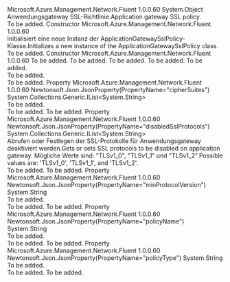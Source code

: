 <Type Name="ApplicationGatewaySslPolicy" FullName="Microsoft.Azure.Management.Network.Fluent.Models.ApplicationGatewaySslPolicy">
  <TypeSignature Language="C#" Value="public class ApplicationGatewaySslPolicy" />
  <TypeSignature Language="ILAsm" Value=".class public auto ansi beforefieldinit ApplicationGatewaySslPolicy extends System.Object" />
  <TypeSignature Language="DocId" Value="T:Microsoft.Azure.Management.Network.Fluent.Models.ApplicationGatewaySslPolicy" />
  <TypeSignature Language="VB.NET" Value="Public Class ApplicationGatewaySslPolicy" />
  <TypeSignature Language="F#" Value="type ApplicationGatewaySslPolicy = class" />
  <AssemblyInfo>
    <AssemblyName>Microsoft.Azure.Management.Network.Fluent</AssemblyName>
    <AssemblyVersion>1.0.0.60</AssemblyVersion>
  </AssemblyInfo>
  <Base>
    <BaseTypeName>System.Object</BaseTypeName>
  </Base>
  <Interfaces />
  <Docs>
    <summary>
            <span data-ttu-id="fc135-101">Anwendungsgateway SSL-Richtlinie.</span><span class="sxs-lookup"><span data-stu-id="fc135-101">Application gateway SSL policy.</span></span>
            </summary>
    <remarks>To be added.</remarks>
  </Docs>
  <Members>
    <Member MemberName=".ctor">
      <MemberSignature Language="C#" Value="public ApplicationGatewaySslPolicy ();" />
      <MemberSignature Language="ILAsm" Value=".method public hidebysig specialname rtspecialname instance void .ctor() cil managed" />
      <MemberSignature Language="DocId" Value="M:Microsoft.Azure.Management.Network.Fluent.Models.ApplicationGatewaySslPolicy.#ctor" />
      <MemberSignature Language="VB.NET" Value="Public Sub New ()" />
      <MemberType>Constructor</MemberType>
      <AssemblyInfo>
        <AssemblyName>Microsoft.Azure.Management.Network.Fluent</AssemblyName>
        <AssemblyVersion>1.0.0.60</AssemblyVersion>
      </AssemblyInfo>
      <Parameters />
      <Docs>
        <summary>
            <span data-ttu-id="fc135-102">Initialisiert eine neue Instanz der ApplicationGatewaySslPolicy-Klasse.</span><span class="sxs-lookup"><span data-stu-id="fc135-102">Initializes a new instance of the ApplicationGatewaySslPolicy class.</span></span>
            </summary>
        <remarks>To be added.</remarks>
      </Docs>
    </Member>
    <Member MemberName=".ctor">
      <MemberSignature Language="C#" Value="public ApplicationGatewaySslPolicy (System.Collections.Generic.IList&lt;string&gt; disabledSslProtocols = null, string policyType = null, string policyName = null, System.Collections.Generic.IList&lt;string&gt; cipherSuites = null, string minProtocolVersion = null);" />
      <MemberSignature Language="ILAsm" Value=".method public hidebysig specialname rtspecialname instance void .ctor(class System.Collections.Generic.IList`1&lt;string&gt; disabledSslProtocols, string policyType, string policyName, class System.Collections.Generic.IList`1&lt;string&gt; cipherSuites, string minProtocolVersion) cil managed" />
      <MemberSignature Language="DocId" Value="M:Microsoft.Azure.Management.Network.Fluent.Models.ApplicationGatewaySslPolicy.#ctor(System.Collections.Generic.IList{System.String},System.String,System.String,System.Collections.Generic.IList{System.String},System.String)" />
      <MemberSignature Language="VB.NET" Value="Public Sub New (Optional disabledSslProtocols As IList(Of String) = null, Optional policyType As String = null, Optional policyName As String = null, Optional cipherSuites As IList(Of String) = null, Optional minProtocolVersion As String = null)" />
      <MemberSignature Language="F#" Value="new Microsoft.Azure.Management.Network.Fluent.Models.ApplicationGatewaySslPolicy : System.Collections.Generic.IList&lt;string&gt; * string * string * System.Collections.Generic.IList&lt;string&gt; * string -&gt; Microsoft.Azure.Management.Network.Fluent.Models.ApplicationGatewaySslPolicy" Usage="new Microsoft.Azure.Management.Network.Fluent.Models.ApplicationGatewaySslPolicy (disabledSslProtocols, policyType, policyName, cipherSuites, minProtocolVersion)" />
      <MemberType>Constructor</MemberType>
      <AssemblyInfo>
        <AssemblyName>Microsoft.Azure.Management.Network.Fluent</AssemblyName>
        <AssemblyVersion>1.0.0.60</AssemblyVersion>
      </AssemblyInfo>
      <Parameters>
        <Parameter Name="disabledSslProtocols" Type="System.Collections.Generic.IList&lt;System.String&gt;" />
        <Parameter Name="policyType" Type="System.String" />
        <Parameter Name="policyName" Type="System.String" />
        <Parameter Name="cipherSuites" Type="System.Collections.Generic.IList&lt;System.String&gt;" />
        <Parameter Name="minProtocolVersion" Type="System.String" />
      </Parameters>
      <Docs>
        <param name="disabledSslProtocols">To be added.</param>
        <param name="policyType">To be added.</param>
        <param name="policyName">To be added.</param>
        <param name="cipherSuites">To be added.</param>
        <param name="minProtocolVersion">To be added.</param>
        <summary>To be added.</summary>
        <remarks>To be added.</remarks>
      </Docs>
    </Member>
    <Member MemberName="CipherSuites">
      <MemberSignature Language="C#" Value="public System.Collections.Generic.IList&lt;string&gt; CipherSuites { get; set; }" />
      <MemberSignature Language="ILAsm" Value=".property instance class System.Collections.Generic.IList`1&lt;string&gt; CipherSuites" />
      <MemberSignature Language="DocId" Value="P:Microsoft.Azure.Management.Network.Fluent.Models.ApplicationGatewaySslPolicy.CipherSuites" />
      <MemberSignature Language="VB.NET" Value="Public Property CipherSuites As IList(Of String)" />
      <MemberSignature Language="F#" Value="member this.CipherSuites : System.Collections.Generic.IList&lt;string&gt; with get, set" Usage="Microsoft.Azure.Management.Network.Fluent.Models.ApplicationGatewaySslPolicy.CipherSuites" />
      <MemberType>Property</MemberType>
      <AssemblyInfo>
        <AssemblyName>Microsoft.Azure.Management.Network.Fluent</AssemblyName>
        <AssemblyVersion>1.0.0.60</AssemblyVersion>
      </AssemblyInfo>
      <Attributes>
        <Attribute>
          <AttributeName>Newtonsoft.Json.JsonProperty(PropertyName="cipherSuites")</AttributeName>
        </Attribute>
      </Attributes>
      <ReturnValue>
        <ReturnType>System.Collections.Generic.IList&lt;System.String&gt;</ReturnType>
      </ReturnValue>
      <Docs>
        <summary>To be added.</summary>
        <value>To be added.</value>
        <remarks>To be added.</remarks>
      </Docs>
    </Member>
    <Member MemberName="DisabledSslProtocols">
      <MemberSignature Language="C#" Value="public System.Collections.Generic.IList&lt;string&gt; DisabledSslProtocols { get; set; }" />
      <MemberSignature Language="ILAsm" Value=".property instance class System.Collections.Generic.IList`1&lt;string&gt; DisabledSslProtocols" />
      <MemberSignature Language="DocId" Value="P:Microsoft.Azure.Management.Network.Fluent.Models.ApplicationGatewaySslPolicy.DisabledSslProtocols" />
      <MemberSignature Language="VB.NET" Value="Public Property DisabledSslProtocols As IList(Of String)" />
      <MemberSignature Language="F#" Value="member this.DisabledSslProtocols : System.Collections.Generic.IList&lt;string&gt; with get, set" Usage="Microsoft.Azure.Management.Network.Fluent.Models.ApplicationGatewaySslPolicy.DisabledSslProtocols" />
      <MemberType>Property</MemberType>
      <AssemblyInfo>
        <AssemblyName>Microsoft.Azure.Management.Network.Fluent</AssemblyName>
        <AssemblyVersion>1.0.0.60</AssemblyVersion>
      </AssemblyInfo>
      <Attributes>
        <Attribute>
          <AttributeName>Newtonsoft.Json.JsonProperty(PropertyName="disabledSslProtocols")</AttributeName>
        </Attribute>
      </Attributes>
      <ReturnValue>
        <ReturnType>System.Collections.Generic.IList&lt;System.String&gt;</ReturnType>
      </ReturnValue>
      <Docs>
        <summary>
            <span data-ttu-id="fc135-103">Abrufen oder Festlegen der SSL-Protokolle für Anwendungsgateway deaktiviert werden.</span><span class="sxs-lookup"><span data-stu-id="fc135-103">Gets or sets SSL protocols to be disabled on application gateway.</span></span>
            <span data-ttu-id="fc135-104">Mögliche Werte sind: "TLSv1_0", "TLSv1_1" und "TLSv1_2".</span><span class="sxs-lookup"><span data-stu-id="fc135-104">Possible values are: 'TLSv1_0', 'TLSv1_1', and 'TLSv1_2'.</span></span>
            </summary>
        <value>To be added.</value>
        <remarks>To be added.</remarks>
      </Docs>
    </Member>
    <Member MemberName="MinProtocolVersion">
      <MemberSignature Language="C#" Value="public string MinProtocolVersion { get; set; }" />
      <MemberSignature Language="ILAsm" Value=".property instance string MinProtocolVersion" />
      <MemberSignature Language="DocId" Value="P:Microsoft.Azure.Management.Network.Fluent.Models.ApplicationGatewaySslPolicy.MinProtocolVersion" />
      <MemberSignature Language="VB.NET" Value="Public Property MinProtocolVersion As String" />
      <MemberSignature Language="F#" Value="member this.MinProtocolVersion : string with get, set" Usage="Microsoft.Azure.Management.Network.Fluent.Models.ApplicationGatewaySslPolicy.MinProtocolVersion" />
      <MemberType>Property</MemberType>
      <AssemblyInfo>
        <AssemblyName>Microsoft.Azure.Management.Network.Fluent</AssemblyName>
        <AssemblyVersion>1.0.0.60</AssemblyVersion>
      </AssemblyInfo>
      <Attributes>
        <Attribute>
          <AttributeName>Newtonsoft.Json.JsonProperty(PropertyName="minProtocolVersion")</AttributeName>
        </Attribute>
      </Attributes>
      <ReturnValue>
        <ReturnType>System.String</ReturnType>
      </ReturnValue>
      <Docs>
        <summary>To be added.</summary>
        <value>To be added.</value>
        <remarks>To be added.</remarks>
      </Docs>
    </Member>
    <Member MemberName="PolicyName">
      <MemberSignature Language="C#" Value="public string PolicyName { get; set; }" />
      <MemberSignature Language="ILAsm" Value=".property instance string PolicyName" />
      <MemberSignature Language="DocId" Value="P:Microsoft.Azure.Management.Network.Fluent.Models.ApplicationGatewaySslPolicy.PolicyName" />
      <MemberSignature Language="VB.NET" Value="Public Property PolicyName As String" />
      <MemberSignature Language="F#" Value="member this.PolicyName : string with get, set" Usage="Microsoft.Azure.Management.Network.Fluent.Models.ApplicationGatewaySslPolicy.PolicyName" />
      <MemberType>Property</MemberType>
      <AssemblyInfo>
        <AssemblyName>Microsoft.Azure.Management.Network.Fluent</AssemblyName>
        <AssemblyVersion>1.0.0.60</AssemblyVersion>
      </AssemblyInfo>
      <Attributes>
        <Attribute>
          <AttributeName>Newtonsoft.Json.JsonProperty(PropertyName="policyName")</AttributeName>
        </Attribute>
      </Attributes>
      <ReturnValue>
        <ReturnType>System.String</ReturnType>
      </ReturnValue>
      <Docs>
        <summary>To be added.</summary>
        <value>To be added.</value>
        <remarks>To be added.</remarks>
      </Docs>
    </Member>
    <Member MemberName="PolicyType">
      <MemberSignature Language="C#" Value="public string PolicyType { get; set; }" />
      <MemberSignature Language="ILAsm" Value=".property instance string PolicyType" />
      <MemberSignature Language="DocId" Value="P:Microsoft.Azure.Management.Network.Fluent.Models.ApplicationGatewaySslPolicy.PolicyType" />
      <MemberSignature Language="VB.NET" Value="Public Property PolicyType As String" />
      <MemberSignature Language="F#" Value="member this.PolicyType : string with get, set" Usage="Microsoft.Azure.Management.Network.Fluent.Models.ApplicationGatewaySslPolicy.PolicyType" />
      <MemberType>Property</MemberType>
      <AssemblyInfo>
        <AssemblyName>Microsoft.Azure.Management.Network.Fluent</AssemblyName>
        <AssemblyVersion>1.0.0.60</AssemblyVersion>
      </AssemblyInfo>
      <Attributes>
        <Attribute>
          <AttributeName>Newtonsoft.Json.JsonProperty(PropertyName="policyType")</AttributeName>
        </Attribute>
      </Attributes>
      <ReturnValue>
        <ReturnType>System.String</ReturnType>
      </ReturnValue>
      <Docs>
        <summary>To be added.</summary>
        <value>To be added.</value>
        <remarks>To be added.</remarks>
      </Docs>
    </Member>
  </Members>
</Type>